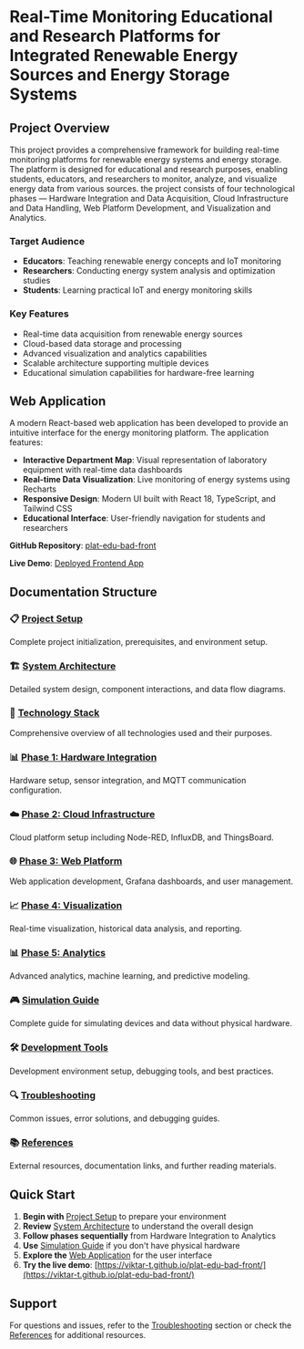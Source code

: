 # Real-Time Monitoring Educational and Research Platforms for Integrated Renewable Energy Sources and Energy Storage Systems

## Project Overview

This project provides a comprehensive framework for building real-time monitoring platforms for renewable energy systems and energy storage. The platform is designed for educational and research purposes, enabling students, educators, and researchers to monitor, analyze, and visualize energy data from various sources. 
the project consists of four technological phases — Hardware Integration and Data Acquisition, Cloud Infrastructure and Data Handling, Web Platform Development, and Visualization and Analytics.

### Target Audience
- **Educators**: Teaching renewable energy concepts and IoT monitoring
- **Researchers**: Conducting energy system analysis and optimization studies
- **Students**: Learning practical IoT and energy monitoring skills

### Key Features
- Real-time data acquisition from renewable energy sources
- Cloud-based data storage and processing
- Advanced visualization and analytics capabilities
- Scalable architecture supporting multiple devices
- Educational simulation capabilities for hardware-free learning

## Web Application

A modern React-based web application has been developed to provide an intuitive interface for the energy monitoring platform. The application features:

- **Interactive Department Map**: Visual representation of laboratory equipment with real-time data dashboards
- **Real-time Data Visualization**: Live monitoring of energy systems using Recharts
- **Responsive Design**: Modern UI built with React 18, TypeScript, and Tailwind CSS
- **Educational Interface**: User-friendly navigation for students and researchers

**GitHub Repository**: [plat-edu-bad-front](https://github.com/Viktar-T/plat-edu-bad-front)

**Live Demo**: [Deployed Frontend App](https://viktar-t.github.io/plat-edu-bad-front/)

## Documentation Structure

### 📋 [Project Setup](./project-setup/index.md)
Complete project initialization, prerequisites, and environment setup.

### 🏗️ [System Architecture](./architecture/index.md)
Detailed system design, component interactions, and data flow diagrams.

### 🔧 [Technology Stack](./technology-stack/index.md)
Comprehensive overview of all technologies used and their purposes.

### 📊 [Phase 1: Hardware Integration](./phases/01-hardware/index.md)
Hardware setup, sensor integration, and MQTT communication configuration.

### ☁️ [Phase 2: Cloud Infrastructure](./phases/02-cloud/index.md)
Cloud platform setup including Node-RED, InfluxDB, and ThingsBoard.

### 🌐 [Phase 3: Web Platform](./phases/03-web/index.md)
Web application development, Grafana dashboards, and user management.

### 📈 [Phase 4: Visualization](./phases/04-visualization/index.md)
Real-time visualization, historical data analysis, and reporting.

### 📊 [Phase 5: Analytics](./phases/05-analytics/index.md)
Advanced analytics, machine learning, and predictive modeling.

### 🎮 [Simulation Guide](./simulation/index.md)
Complete guide for simulating devices and data without physical hardware.

### 🛠️ [Development Tools](./development/index.md)
Development environment setup, debugging tools, and best practices.

### 🔍 [Troubleshooting](./troubleshooting/index.md)
Common issues, error solutions, and debugging guides.

### 📚 [References](./references/index.md)
External resources, documentation links, and further reading materials.

## Quick Start

1. **Begin with** [Project Setup](./project-setup/index.md) to prepare your environment
2. **Review** [System Architecture](./architecture/index.md) to understand the overall design
3. **Follow phases sequentially** from Hardware Integration to Analytics
4. **Use** [Simulation Guide](./simulation/index.md) if you don't have physical hardware
5. **Explore the** [Web Application](https://github.com/Viktar-T/plat-edu-bad-front) for the user interface
6. **Try the live demo**: [https://viktar-t.github.io/plat-edu-bad-front/](https://viktar-t.github.io/plat-edu-bad-front/)

## Support

For questions and issues, refer to the [Troubleshooting](./troubleshooting/index.md) section or check the [References](./references/index.md) for additional resources.


